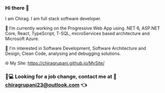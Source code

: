 ### Hi there 👋

I am Chirag. I am full stack software developer. 

🔭 I’m currently working on the Progressive Web App using .NET 6, ASP.NET Core, React, TypeScript, T-SQL, microServices based architecture and Microsoft Azure.

🤔 I'm interested in Software Development, Software Architecture and Design, Clean Code, analysing and debugging solutions.

🌐 My Site: https://chiragrupani.github.io/MySite/


 ### 💼💻 Looking for a job change, contact me at 📧 chiragrupani23@outlook.com  👈


<!--
**ChiragRupani/ChiragRupani** is a ✨ _special_ ✨ repository because its `README.md` (this file) appears on your GitHub profile.

Here are some ideas to get you started:

- 🔭 I’m currently working on ...
- 🌱 I’m currently learning ...
- 👯 I’m looking to collaborate on ...
- 🤔 I’m looking for help with ...
- 💬 Ask me about ...
- 📫 How to reach me: ...
- 😄 Pronouns: ...
- ⚡ Fun fact: ...
-->
